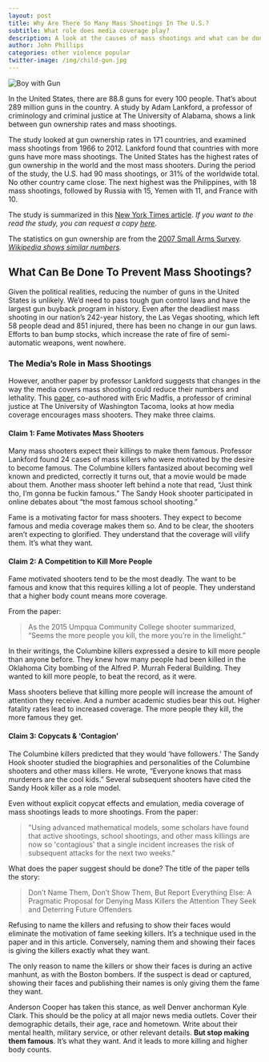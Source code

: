 ```yaml
---
layout: post
title: Why Are There So Many Mass Shootings In The U.S.?
subtitle: What role does media coverage play?
description: A look at the causes of mass shootings and what can be done to prevent them.
author: John Phillips
categories: other violence popular
twitter-image: /img/child-gun.jpg
---
```


<div>
<img src="{{page.twitter-image}}" class="full-width" alt="Boy with Gun">
</div>

In the United States, there are 88.8 guns for every 100 people. That’s about 289 million guns in the country. A study by Adam Lankford, a professor of criminology and criminal justice at The University of Alabama, shows a link between gun ownership rates and mass shootings. 

The study looked at gun ownership rates in 171 countries, and examined mass shootings from 1966 to 2012. Lankford found that countries with more guns have more mass shootings. The United States has the highest rates of gun ownership in the world and the most mass shooters. During the period of the study, the U.S. had 90 mass shootings, or 31% of the worldwide total. No other country came close. The next highest was the Philippines, with 18 mass shootings, followed by Russia with 15, Yemen with 11, and France with 10.

The study is summarized in this [New York Times article][times]. *If you want to the read the study, you can request a copy [here][request].*

The statistics on gun ownership are from the [2007 Small Arms Survey][survey]. *[Wikipedia shows similar numbers][wiki].*

## What Can Be Done To Prevent Mass Shootings?

Given the political realities, reducing the number of guns in the United States is unlikely. We’d need to pass tough gun control laws and have the largest gun buyback program in history. Even after the deadliest mass shooting in our nation’s 242-year history, the Las Vegas shooting, which left 58 people dead and 851 injured, there has been no change in our gun laws. Efforts to ban bump stocks, which increase the rate of fire of semi-automatic weapons, went nowhere. 

### The Media’s Role in Mass Shootings

However, another paper by professor Lankford suggests that changes in the way the media covers mass shooting could reduce their numbers and lethality. This [paper][paper], co-authored with Eric Madfis, a professor of criminal justice at The University of Washington Tacoma, looks at how media coverage encourages mass shooters. They make three claims.

#### Claim 1: Fame Motivates Mass Shooters

Many mass shooters expect their killings to make them famous. Professor Lankford found 24 cases of mass killers who were motivated by the desire to become famous. The Columbine killers fantasized about becoming well known and predicted, correctly it turns out,  that a movie would be made about them. Another mass shooter left behind a note that read, “Just think tho, I’m gonna be fuckin famous.” The Sandy Hook shooter participated in online debates about “the most famous school shooting.”

Fame is a motivating factor for mass shooters. They expect to become famous and media coverage makes them so. And to be clear, the shooters aren’t expecting to glorified. They understand that the coverage will vilify them. It’s what they want.

#### Claim 2: A Competition to Kill More People

Fame motivated shooters tend to be the most deadly. The want to be famous and know that this requires killing a lot of people. They understand that a higher body count means more coverage. 

From the paper:

> As the 2015 Umpqua Community College shooter summarized, “Seems the more people you kill, the more you’re in the limelight.”

In their writings, the Columbine killers expressed a desire to kill more people than anyone before. They knew how many people had been killed in the Oklahoma City bombing of the Alfred P. Murrah Federal Building. They wanted to kill more people, to beat the record, as it were.

Mass shooters believe that killing more people will increase the amount of attention they receive. And a number academic studies bear this out. Higher fatality rates lead to increased coverage. The more people they kill, the more famous they get.

#### Claim 3: Copycats & ‘Contagion’

The Columbine killers predicted that they would ‘have followers.’ The Sandy Hook shooter studied the biographies and personalities of the Columbine shooters and other mass killers. He wrote, “Everyone knows that mass murderers are the cool kids.” Several subsequent shooters have cited the Sandy Hook killer as a role model.

Even without explicit copycat effects and emulation, media coverage of mass shootings leads to more shootings. From the paper: 

> "Using advanced mathematical models, some scholars have found that active shootings, school shootings, and other mass killings are now so 'contagious' that a single incident increases the risk of subsequent attacks for the next two weeks."

What does the paper suggest should be done? The title of the paper tells the story:

> Don’t Name Them, Don’t Show Them, But Report Everything Else: A Pragmatic Proposal for Denying Mass Killers the Attention They Seek and Deterring Future Offenders

Refusing to name the killers and refusing to show their faces would eliminate the motivation of fame seeking killers. It’s a technique used in the paper and in this article. Conversely, naming them and showing their faces is giving the killers exactly what they want. 

The only reason to name the killers or show their faces is during an active manhunt, as with the Boston bombers. If the suspect is dead or captured, showing their faces and publishing their names is only giving them the fame they want. 

Anderson Cooper has taken this stance, as well Denver anchorman Kyle Clark. This should be the policy at all major news media outlets. Cover their demographic details, their age, race and hometown. Write about their mental health, military service, or other relevant details. **But stop making them famous**. It’s what they want. And it leads to more killing and higher body counts.

[survey]:  http://www.smallarmssurvey.org/publications/by-type/yearbook/small-arms-survey-2007.html
[wiki]: https://en.wikipedia.org/wiki/Estimated_number_of_guns_per_capita_by_country
[times]: https://mobile.nytimes.com/2017/11/07/world/americas/mass-shootings-us-international.html
[request]: https://www.researchgate.net/publication/292305105_Public_Mass_Shooters_and_Firearms_A_Cross-National_Study_of_171_Countries
[paper]: https://schoolshooters.info/sites/default/files/dont_name_them_1.0.pdf